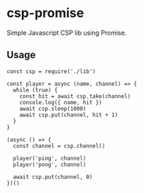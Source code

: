 # csp-promise

Simple Javascript CSP lib using Promise.

## Usage

    const csp = require('./lib')  
      
    const player = async (name, channel) => {  
      while (true) {  
        const hit = await csp.take(channel)  
        console.log({ name, hit })  
        await csp.sleep(1000)  
        await csp.put(channel, hit + 1)  
      }  
    }  
      
    (async () => {  
      const channel = csp.channel()  
        
      player('ping', channel)  
      player('pong', channel)  
      
      await csp.put(channel, 0)  
    })()
